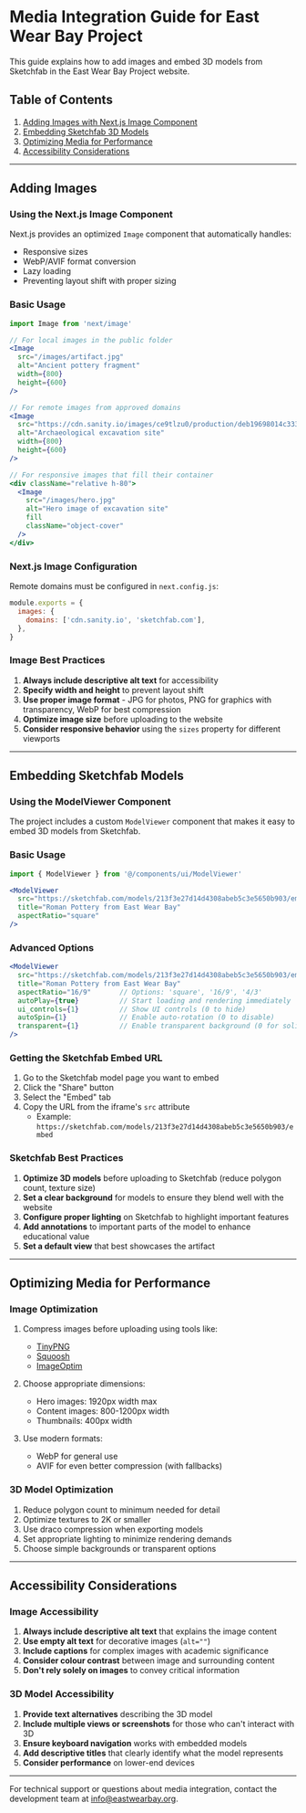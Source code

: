 # Media Integration Guide for East Wear Bay Project

This guide explains how to add images and embed 3D models from Sketchfab in the East Wear Bay Project website.

## Table of Contents
1. [Adding Images with Next.js Image Component](#adding-images)
2. [Embedding Sketchfab 3D Models](#embedding-sketchfab-models)
3. [Optimizing Media for Performance](#optimizing-media)
4. [Accessibility Considerations](#accessibility)

---

## Adding Images

### Using the Next.js Image Component

Next.js provides an optimized `Image` component that automatically handles:
- Responsive sizes
- WebP/AVIF format conversion
- Lazy loading
- Preventing layout shift with proper sizing

### Basic Usage

```jsx
import Image from 'next/image'

// For local images in the public folder
<Image 
  src="/images/artifact.jpg" 
  alt="Ancient pottery fragment" 
  width={800} 
  height={600} 
/>

// For remote images from approved domains
<Image 
  src="https://cdn.sanity.io/images/ce9tlzu0/production/deb19698014c3332dc3ce9aeb12228d7f8a2b5f8-2016x1512.jpg" 
  alt="Archaeological excavation site" 
  width={800} 
  height={600} 
/>

// For responsive images that fill their container
<div className="relative h-80">
  <Image 
    src="/images/hero.jpg" 
    alt="Hero image of excavation site" 
    fill 
    className="object-cover" 
  />
</div>
```

### Next.js Image Configuration

Remote domains must be configured in `next.config.js`:

```javascript
module.exports = {
  images: {
    domains: ['cdn.sanity.io', 'sketchfab.com'],
  },
}
```

### Image Best Practices

1. **Always include descriptive alt text** for accessibility
2. **Specify width and height** to prevent layout shift
3. **Use proper image format** - JPG for photos, PNG for graphics with transparency, WebP for best compression
4. **Optimize image size** before uploading to the website
5. **Consider responsive behavior** using the `sizes` property for different viewports

---

## Embedding Sketchfab Models

### Using the ModelViewer Component

The project includes a custom `ModelViewer` component that makes it easy to embed 3D models from Sketchfab.

### Basic Usage

```jsx
import { ModelViewer } from '@/components/ui/ModelViewer'

<ModelViewer 
  src="https://sketchfab.com/models/213f3e27d14d4308abeb5c3e5650b903/embed" 
  title="Roman Pottery from East Wear Bay"
  aspectRatio="square"
/>
```

### Advanced Options

```jsx
<ModelViewer 
  src="https://sketchfab.com/models/213f3e27d14d4308abeb5c3e5650b903/embed" 
  title="Roman Pottery from East Wear Bay"
  aspectRatio="16/9"       // Options: 'square', '16/9', '4/3'
  autoPlay={true}          // Start loading and rendering immediately
  ui_controls={1}          // Show UI controls (0 to hide)
  autoSpin={1}             // Enable auto-rotation (0 to disable)
  transparent={1}          // Enable transparent background (0 for solid)
/>
```

### Getting the Sketchfab Embed URL

1. Go to the Sketchfab model page you want to embed
2. Click the "Share" button
3. Select the "Embed" tab
4. Copy the URL from the iframe's `src` attribute
   - Example: `https://sketchfab.com/models/213f3e27d14d4308abeb5c3e5650b903/embed`

### Sketchfab Best Practices

1. **Optimize 3D models** before uploading to Sketchfab (reduce polygon count, texture size)
2. **Set a clear background** for models to ensure they blend well with the website
3. **Configure proper lighting** on Sketchfab to highlight important features
4. **Add annotations** to important parts of the model to enhance educational value
5. **Set a default view** that best showcases the artifact

---

## Optimizing Media for Performance

### Image Optimization

1. Compress images before uploading using tools like:
   - [TinyPNG](https://tinypng.com/)
   - [Squoosh](https://squoosh.app/)
   - [ImageOptim](https://imageoptim.com/)

2. Choose appropriate dimensions:
   - Hero images: 1920px width max
   - Content images: 800-1200px width
   - Thumbnails: 400px width

3. Use modern formats:
   - WebP for general use
   - AVIF for even better compression (with fallbacks)

### 3D Model Optimization

1. Reduce polygon count to minimum needed for detail
2. Optimize textures to 2K or smaller
3. Use draco compression when exporting models
4. Set appropriate lighting to minimize rendering demands
5. Choose simple backgrounds or transparent options

---

## Accessibility Considerations

### Image Accessibility

1. **Always include descriptive alt text** that explains the image content
2. **Use empty alt text** for decorative images (`alt=""`)
3. **Include captions** for complex images with academic significance
4. **Consider colour contrast** between image and surrounding content
5. **Don't rely solely on images** to convey critical information

### 3D Model Accessibility

1. **Provide text alternatives** describing the 3D model
2. **Include multiple views or screenshots** for those who can't interact with 3D
3. **Ensure keyboard navigation** works with embedded models
4. **Add descriptive titles** that clearly identify what the model represents
5. **Consider performance** on lower-end devices

---

For technical support or questions about media integration, contact the development team at info@eastwearbay.org.